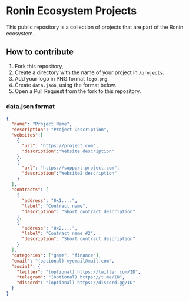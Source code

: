 # Ronin Ecosystem Projects

This public repository is a collection of projects that are part of the Ronin ecosystem.

## How to contribute

1. Fork this repository,
2. Create a directory with the name of your project in `/projects`.
3. Add your logo in PNG format `logo.png`.
4. Create `data.json`, using the format below.
5. Open a Pull Request from the fork to this repository.

### data.json format

```json
{
  "name": "Project Name",
  "description": "Project Description",
  "websites":[
    {
      "url": "https://project.com",
      "description":"Website description"
    },
    {
      "url": "https://support.project.com",
      "description":"Website2 description"
    }
  ],
  "contracts": [
    {
      "address": "0x1....",
      "label": "Contract name",
      "description": "Short contract description"
    },
    {
      "address": "0x2....",
      "label": "Contract name #2",
      "description": "Short contract description"
    }
  ],
  "categories": ["game", "finance"],
  "email": "(optional) myemail@mail.com",
  "social": {
    "twitter": "(optional) https://twitter.com/ID",
    "telegram": "(optional) https://t.me/ID",
    "discord": "(optional) https://discord.gg/ID"
  }
}
```